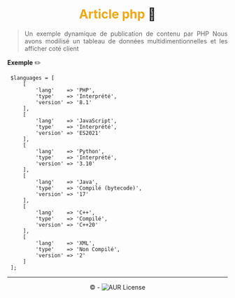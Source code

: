 <h1 style="text-align : center">
<span style="color:rgb(242, 167, 18)">Article php</span> 🚀</h1> 

> <p style="text-align:justify">Un exemple dynamique de publication de contenu par PHP
>Nous avons modilisé un tableau de données multidimentionnelles et les afficher coté client</p>

**Exemple** ✏️
```php=
 $languages = [
     [
         'lang'    => 'PHP',
         'type'    => 'Interprété',
         'version' => '8.1'
     ],
     [
         'lang'    => 'JavaScript',
         'type'    => 'Interprété',
         'version' => 'ES2021'
     ],
     [
         'lang'    => 'Python',
         'type'    => 'Interprété',
         'version' => '3.10'
     ],
     [
         'lang'    => 'Java',
         'type'    => 'Compilé (bytecode)',
         'version' => '17'
     ],
     [
         'lang'    => 'C++',
         'type'    => 'Compilé',
         'version' => 'C++20'
     ],
     [
         'lang'    => 'XML',
         'type'    => 'Non Compilé',
         'version' => '2'
     ]
 ];
```

---
<p style="text-align: center"> &copy; -  <img alt="AUR License" src="https://img.shields.io/aur/license/c">
</p>
    

